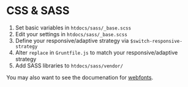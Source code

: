 CSS & SASS
==========

1. Set basic variables in `htdocs/sass/_base.scss`
2. Edit your settings in `htdocs/sass/_base.scss`
3. Define your responsive/adaptive strategy via `$switch-responsive-strategy`
4. Alter `replace` in `Gruntfile.js` to match your responsive/adaptive strategy
5. Add SASS libraries to `htdocs/sass/vendor/`

You may also want to see the documenation for [webfonts](webfonts.md).
